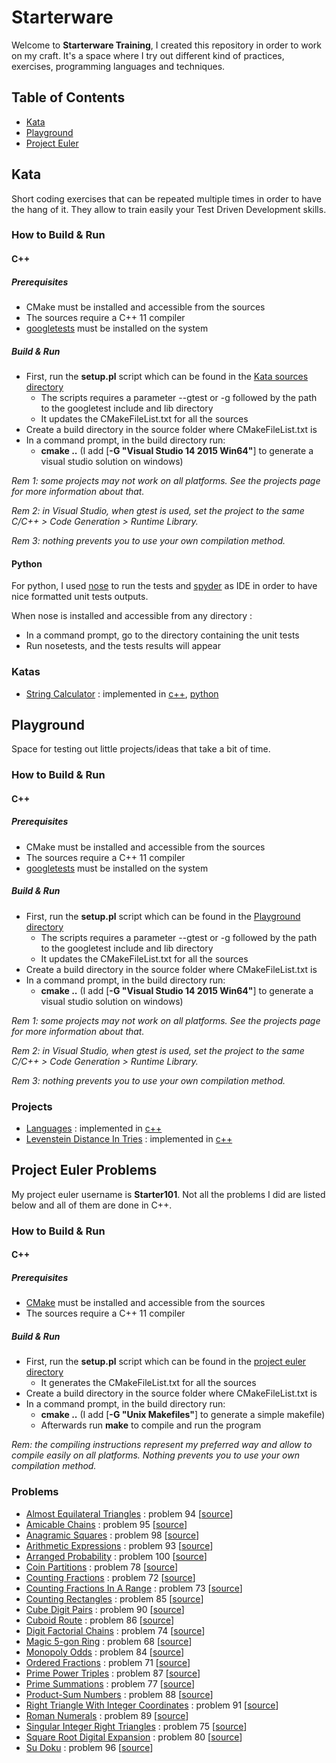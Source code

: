 # Starterware

Welcome to **Starterware Training**, I created this repository in order to work on my craft.
It's a space where I try out different kind of practices, exercises, programming languages and techniques.

## Table of Contents

* [Kata](#kata)
* [Playground](#playground)
* [Project Euler](#project-euler-problems)

## Kata

Short coding exercises that can be repeated multiple times in order to have the hang of it. 
They allow to train easily your Test Driven Development skills.

### How to Build & Run

#### C++

##### Prerequisites

* CMake must be installed and accessible from the sources
* The sources require a C++ 11 compiler
* [googletests](https://github.com/google/googletest) must be installed on the system

##### Build & Run

* First, run the __setup.pl__ script which can be found in the [Kata sources directory](Kata/sources)
	* The scripts requires a parameter --gtest or -g followed by the path to the googletest include and lib directory
	* It updates the CMakeFileList.txt for all the sources
* Create a build directory in the source folder where CMakeFileList.txt is
* In a command prompt, in the build directory run:
	* __cmake ..__ (I add [__-G "Visual Studio 14 2015 Win64"__] to generate a visual studio solution on windows)

_Rem 1: some projects may not work on all platforms. See the projects page for more information about that._

_Rem 2: in Visual Studio, when gtest is used, set the project to the same C/C++ > Code Generation > Runtime Library._

_Rem 3: nothing prevents you to use your own compilation method._

#### Python

For python, I used [nose](http://nose.readthedocs.io/en/latest/) to run the tests and [spyder](https://pythonhosted.org/spyder/) as IDE in order to have nice formatted unit tests outputs.

When nose is installed and accessible from any directory :
* In a command prompt, go to the directory containing the unit tests
* Run nosetests, and the tests results will appear

### Katas

* [String Calculator](Kata/sources/StringCalculator/README.md) : implemented in [c++](Kata/sources/StringCalculator/c++), [python](Kata/sources/StringCalculator/python)

## Playground

Space for testing out little projects/ideas that take a bit of time.

### How to Build & Run

#### C++

##### Prerequisites

* CMake must be installed and accessible from the sources
* The sources require a C++ 11 compiler
* [googletests](https://github.com/google/googletest) must be installed on the system

##### Build & Run

* First, run the __setup.pl__ script which can be found in the [Playground directory](Playground)
	* The scripts requires a parameter --gtest or -g followed by the path to the googletest include and lib directory
	* It updates the CMakeFileList.txt for all the sources
* Create a build directory in the source folder where CMakeFileList.txt is
* In a command prompt, in the build directory run:
	* __cmake ..__ (I add [__-G "Visual Studio 14 2015 Win64"__] to generate a visual studio solution on windows)

_Rem 1: some projects may not work on all platforms. See the projects page for more information about that._

_Rem 2: in Visual Studio, when gtest is used, set the project to the same C/C++ > Code Generation > Runtime Library._

_Rem 3: nothing prevents you to use your own compilation method._

### Projects

* [Languages](Playground/Languages/README.md) : implemented in [c++](Playground/Languages/c++)
* [Levenstein Distance In Tries](Playground/LevensteinDistanceInTries/README.md) : implemented in [c++](Playground/LevensteinDistanceInTries/c++)

## Project Euler Problems

My project euler username is **Starter101**. Not all the problems I did are listed below and all of them are done in C++.

### How to Build & Run

#### C++

##### Prerequisites

* [CMake](https://cmake.org/) must be installed and accessible from the sources
* The sources require a C++ 11 compiler

##### Build & Run

* First, run the __setup.pl__ script which can be found in the [project euler directory](ProjectEuler)
	* It generates the CMakeFileList.txt for all the sources
* Create a build directory in the source folder where CMakeFileList.txt is
* In a command prompt, in the build directory run:
	* __cmake ..__ (I add [__-G "Unix Makefiles"__] to generate a simple makefile)
	* Afterwards run __make__ to compile and run the program
	
_Rem: the compiling instructions represent my preferred way and allow to compile easily on all platforms. Nothing prevents you to use your own compilation method._

### Problems

* [Almost Equilateral Triangles](https://projecteuler.net/problem=94) : problem 94 [[source](ProjectEuler/sources/AlmostEquilateralTriangles)]
* [Amicable Chains](https://projecteuler.net/problem=95) : problem 95 [[source](ProjectEuler/sources/AmicableChains)]
* [Anagramic Squares](https://projecteuler.net/problem=98) : problem 98 [[source](ProjectEuler/sources/AnagramicSquares)]
* [Arithmetic Expressions](https://projecteuler.net/problem=93) : problem 93 [[source](ProjectEuler/sources/ArithmeticExpressions)]
* [Arranged Probability](https://projecteuler.net/problem=100) : problem 100 [[source](ProjectEuler/sources/ArrangedProbability)]
* [Coin Partitions](https://projecteuler.net/problem=78) : problem 78 [[source](ProjectEuler/sources/CoinPartitions)]
* [Counting Fractions](https://projecteuler.net/problem=72) : problem 72 [[source](ProjectEuler/sources/CountingFractions)]
* [Counting Fractions In A Range](https://projecteuler.net/problem=73) : problem 73 [[source](ProjectEuler/sources/CountingFractionsInARange)]
* [Counting Rectangles](https://projecteuler.net/problem=85) : problem 85 [[source](ProjectEuler/sources/CountingRectangles)]
* [Cube Digit Pairs](https://projecteuler.net/problem=90) : problem 90 [[source](ProjectEuler/sources/CubeDigitPairs)]
* [Cuboid Route](https://projecteuler.net/problem=86) : problem 86 [[source](ProjectEuler/sources/CuboidRoute)]
* [Digit Factorial Chains](https://projecteuler.net/problem=74) : problem 74 [[source](ProjectEuler/sources/DigitFactorialChains)]
* [Magic 5-gon Ring](https://projecteuler.net/problem=68) : problem 68 [[source](ProjectEuler/sources/Magic5gonRing)]
* [Monopoly Odds](https://projecteuler.net/problem=84) : problem 84 [[source](ProjectEuler/sources/MonopolyOdds)]
* [Ordered Fractions](https://projecteuler.net/problem=71) : problem 71 [[source](ProjectEuler/sources/OrderedFractions)]
* [Prime Power Triples](https://projecteuler.net/problem=87) : problem 87 [[source](ProjectEuler/sources/PrimePowerTriples)]
* [Prime Summations](https://projecteuler.net/problem=77) : problem 77 [[source](ProjectEuler/sources/PrimeSummations)]
* [Product-Sum Numbers](https://projecteuler.net/problem=88) : problem 88 [[source](ProjectEuler/sources/ProductSumNumbers)]
* [Right Triangle With Integer Coordinates](https://projecteuler.net/problem=91) : problem 91 [[source](ProjectEuler/sources/RightTriangleWithIntegerCoordinates)]
* [Roman Numerals](https://projecteuler.net/problem=89) : problem 89 [[source](ProjectEuler/sources/RomanNumerals)]
* [Singular Integer Right Triangles](https://projecteuler.net/problem=75) : problem 75 [[source](ProjectEuler/sources/SingularIntegerRightTriangles)]
* [Square Root Digital Expansion](https://projecteuler.net/problem=80) : problem 80 [[source](ProjectEuler/sources/SquareRootDigitalExpansion)]
* [Su Doku](https://projecteuler.net/problem=96) : problem 96 [[source](ProjectEuler/sources/SuDoku)]
